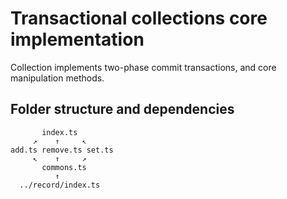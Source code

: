 # Transactional collections core implementation

Collection implements two-phase commit transactions,
and core manipulation methods.

## Folder structure and dependencies

           index.ts
         ↗    ↑     ↖ 
    add.ts remove.ts set.ts
         ↖    ↑     ↗
           commons.ts
              ↑
      ../record/index.ts


